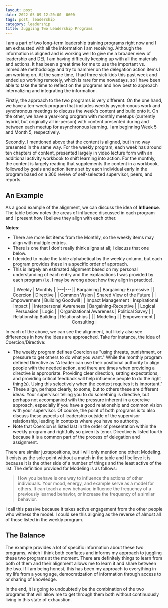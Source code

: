 ```yaml
---
layout: post
date: 2022-05-09 12:20:00 -0600
tags: post, leadership
category: leadership
title: Juggling Two Leadership Programs
---
```


I am a part of two long-term leadership training programs right now and I am exhausted with all the information I am receiving. Although the information is aligned and is working well to give me a broader view of leadership and DEI, I am having difficulty keeping up with all the materials and actions. It has been a great time for me to use the important vs. immediate methodology and try to hammer on the delegation action items I am working on. At the same time, I had three sick kids this past week and ended up working remotely, which is rare for me nowadays, so I have been able to take the time to reflect on the programs and how best to approach internalizing and integrating the information.

Firstly, the approach to the two programs is very different. On the one hand, we have a ten-week program that includes weekly asynchronous work and synchronous meetings to discuss the week's content and build onto it. On the other, we have a year-long program with monthly meetups (currently hybrid, but originally all in-person) with content presented during and between each meetup for asynchronous learning. I am beginning Week 5 and Month 5, respectively.

Secondly, I mentioned above that the content is aligned, but in no way presented in the same way. For the weekly program, each week has around ten chapters of content, presented largely in video lecture form with an additional activity workbook to shift learning into action. For the monthly, the content is largely reading that supplements the content in a workbook, followed by goals and action items set by each individual early in the program based on a 360 review of self-selected supervisor, peers, and reports.

## An Example
As a good example of the alignment, we can discuss the idea of **Influence**. The table below notes the areas of influence discussed in each program and I present how I believe they align with each other.

**Notes:**
- There are more list items from the Monthly, so the weekly items may align with multiple entries. 
- There is one that I don't really think aligns at all; I discuss that one below.
- I decided to make the table alphabetical by the weekly column, but each program provides these in a specific order of approach.
- This is largely an estimated alignment based on my personal understanding of each entry and the explanations I was provided by each program (i.e. I may be wrong about how they align in practice).

<center>
| Weekly | Monthly |
|---|---|
| Bargaining | Bargaining-Expressive |
| Coercion | Directive |
| Common Vision | Shared View of the Future |
| Empowerment | Building Goodwill |
| Impact Management | Inspirational Impact |
| Interpersonal Awareness | Bargaining-Receptive |
| Logical Persuasion | Logic |
| Organizational Awareness | Political Savvy |
| Relationship Building | Relationships |
|  | Modeling |
| Empowerment | Consulting |
</center>

In each of the above, we can see the alignment, but likely also see differences in how the ideas are approached. Take for instance, the idea of Coercion/Directive:
- The weekly program defines Coercion as "using threats, punishment, or pressure to get others to do what you want." While the monthly program defined Directive as "A leader can use their positional authority to align people with the needed action, and there are times when providing a directive is appropriate. Providing clear direction, setting expectations, and providing critical feedback will help influence people to do the right thing(s). Using this selectively when the context requires it is important."
- These align, perhaps clearly, to some, but to others these are different ideas. Your supervisor telling you to do something is directive, but perhaps not accompanied with the pressure inherent in a coercive approach, especially if you have a good relationship and common vision with your supervisor. Of course, the point of both programs is to also discuss these aspects of leadership outside of the supervisor relationship, leading in contexts where you have no authority.
- Note that Coercion is listed last in the order of presentation within the weekly program and rightfully so given its tenor. Directive is listed fourth because it is a common part of the process of delegation and assignment.

There are similar juxtapositions, but I will only mention one other: Modeling. It exists as the sole point without a match in the table and I believe it is because it is the other side of  a number of things and the least active of the list. The definition provided for Modeling is as follows:
> How you behave is one way to influence the actions of other individuals. Your mood, energy, and example serve as a model for others. It can teach a new behavior, influence the frequency of a previously learned behavior, or increase the frequency of a similar behavior.

I call this passive because it takes active engagement from the other people who witness the model. I could see this aligning as the reverse of almost all of those listed in the weekly program.

## The Balance
The example provides a lot of specific information about these two programs, which I think both conflates and informs my approach to juggling these two programs at the moment. There are definitely things to learn from both of them and their alignment allows me to learn it and share between the two. If I am being honest, this has been my approach to everything in my life from a young age, democratization of information through access to or sharing of knowledge.

In the end, it is going to undoubtedly be the combination of the two programs that will allow me to get through them both without continuously living in this state of exhaustion.